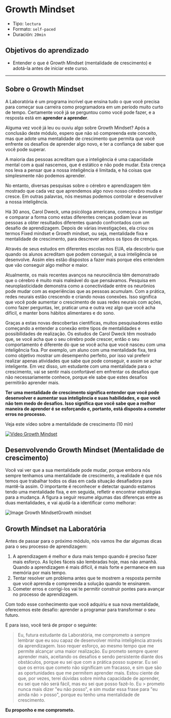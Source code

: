 # Growth Mindset

* Tipo: `lectura`
* Formato: `self-paced`
* Duración: `20min`

## Objetivos do aprendizado

* Entender o que é Growth Mindset (mentalidade de crescimento)  e adotá-la
  antes de iniciar este curso.

***

## Sobre o Growth Mindset

A Laboratória é um programa incrível que ensina tudo o que você precisa para
começar sua carreira como programadora em um período muito curto de tempo.
Certamente você já se perguntou como você pode fazer, e a resposta está em
**aprender a aprender**.

Alguma vez você já leu ou ouviu algo sobre Growth Mindset? Após a conclusão
deste módulo, espero que não só compreenda este conceito, mas que adote uma
mentalidade de crescimento que permita que você enfrente os desafios de aprender
algo novo, e ter a confiança de saber que você pode superar.

A maioria das pessoas acreditam que a inteligência é uma capacidade mental com
a qual nascemos, que é estático e não pode mudar. Esta crença nos leva a pensar
que a nossa inteligência é limitada, e há coisas que simplesmente não podemos
aprender.

No entanto, diversas pesquisas sobre o cérebro e aprendizagem têm mostrado que
cada vez que aprendemos algo novo nosso cérebro muda e cresce. Em outras palavras,
nós mesmas podemos controlar e desenvolver a nossa inteligência.

Há 30 anos, Carol Dweck, uma psicóloga americana, começou a investigar e comparar
a forma como estas diferentes crenças podiam levar as pessoas a obter resultados
diferentes quando confrontados com um desafio de aprendizagem. Depois de várias
investigações, ela criou os termos Fixed mindset e Growth mindset, ou seja,
mentalidade fixa e mentalidade de crescimento, para descrever ambos os tipos de
crenças.

Através de seus estudos em diferentes escolas nos EUA, ela descobriu que quando
os alunos acreditam que podem conseguir, a sua inteligência se desenvolve. Assim
eles estão dispostos a fazer mais porque eles entendem que vão conseguir algo
melhor e maior.

Atualmente, os mais recentes avanços na neurociência têm demonstrado que o
cérebro é muito mais maleável do que pensávamos. Pesquisa em neuroplasticidade
demonstra como a conectividade entre os neurônios pode mudar com as experiências
que as pessoas acumulam. Com a prática, redes neurais estão crescendo e criando
novas conexões. Isso significa que você pode aumentar o crescimento de suas redes
neurais com ações, como fazer perguntas, ler, praticar uma e outra vez algo que
você acha difícil, e manter bons hábitos alimentares e do sono.

Graças a estas novas descobertas científicas, muitos pesquisadores estão
começando a entender a conexão entre tipos de mentalidades e possibilidades de
realização. Os estudos de Carol Dweck têm mostrado que, se você acha que o seu
cérebro pode crescer, então o seu comportamento é diferente do que se você acha
que você nasceu com uma inteligência fixa. Por exemplo, um aluno com uma
mentalidade fixa, terá como objetivo mostrar um desempenho perfeito, por isso
vai preferir realizar apenas atividades que sabe que pode conseguir, e assim se
achar inteligente. Em vez disso, um estudante com uma mentalidade para o
crescimento, vai se sentir mais confortável em enfrentar os desafios que não
necessariamente conhece, porque ele sabe que estes desafios permitirão aprender
mais.

**Ter uma mentalidade de crescimento significa entender que você pode
desenvolver e aumentar sua inteligência e suas habilidades, e que você não tem
medo de desafios. Isso significa que você sabe que a melhor maneira de aprender
é se esforçando e, portanto, está disposto a cometer erros no processo.**

Veja este vídeo sobre a mentalidade de crescimento (10 min)

[![Video Growth Mindset](http://img.youtube.com/vi/pN34FNbOKXc/0.jpg)](http://www.youtube.com/watch?v=pN34FNbOKXc)

## Desenvolvendo Growth Mindset (Mentalidade de crescimento)

Você vai ver que a sua mentalidade pode mudar, porque embora nós sempre tenhamos
uma mentalidade de crescimento, a realidade é que nós temos que trabalhar todos
os dias em cada situação desafiadora para mantê-la assim. O importante é reconhecer
e detectar quando estamos tendo uma mentalidade fixa, e em seguida, refletir e
encontrar estratégias para a mudança. A figura a seguir resume algumas das
diferenças entre as duas mentalidades, e vai ajudá-la a identificar como melhorar:

![Image Growth MindsetGrowth mindset](https://user-images.githubusercontent.com/25912510/37315096-cd7b31a0-2625-11e8-9255-c5e7848076ef.png)

## Growth Mindset na Laboratória

Antes de passar para o próximo módulo, nós vamos lhe dar algumas dicas para o
seu processo de aprendizagem:

1. A aprendizagem é melhor e dura mais tempo quando é preciso fazer mais esforço.
   As lições fáceis são lembradas hoje, mas não amanhã. Quando a aprendizagem
   é mais difícil, é mais forte e permanece em sua memória por mais tempo.
2. Tentar resolver um problema antes que te mostrem a resposta permite que você
   aprenda e compreenda a solução quando te ensinarem.
3. Cometer erros e corrigi-los vai te permitir construir pontes para avançar no
   processo de aprendizagem.

Com todo esse conhecimento que você adquiriu e sua nova mentalidade, oferecemos
este desafio: aprender a programar para transformar o seu futuro.

E para isso, você terá de propor o seguinte:

> Eu, futura estudante da Laboratória, me comprometo a sempre lembrar que eu sou
> capaz de desenvolver minha inteligência através da aprendizagem. Isso requer
> esforço, ao mesmo tempo que me permite alcançar uma maior realização. Eu
> prometo sempre querer aprender mais, aceitando os desafios e sendo persistente
> diante dos obstáculos, porque eu sei que com a prática posso superar. Eu sei
> que os erros que cometo não significam um fracasso, e sim que são as
> oportunidades que me permitem aprender mais. Estou ciente de que, por vezes,
> terei dúvidas sobre minha  capacidade de aprender, eu sei que não será fácil,
> mas eu sei que posso fazê-lo. Eu > prometo nunca mais dizer "eu não posso", e
> sim mudar essa frase para "eu ainda não > posso", porque eu tenho uma
> mentalidade de crescimento.

**Eu proponho e me comprometo.**
